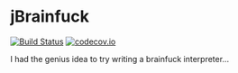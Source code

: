 # jBrainfuck

[![Build Status](https://travis-ci.org/hintss/jBrainfuck.svg)](https://travis-ci.org/hintss/jBrainfuck)
[![codecov.io](https://codecov.io/github/hintss/jBrainfuck/coverage.svg?branch=master)](https://codecov.io/github/hintss/jBrainfuck?branch=master)

I had the genius idea to try writing a brainfuck interpreter...
